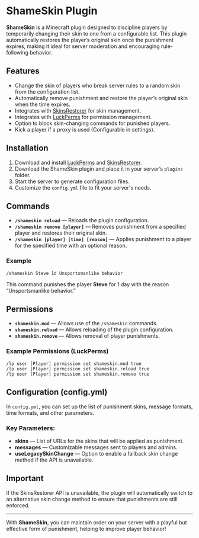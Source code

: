 # ShameSkin Plugin

**ShameSkin** is a Minecraft plugin designed to discipline players by temporarily changing their skin to one from a configurable list. This plugin automatically restores the player’s original skin once the punishment expires, making it ideal for server moderation and encouraging rule-following behavior.

## Features

- Change the skin of players who break server rules to a random skin from the configuration list.
- Automatically remove punishment and restore the player’s original skin when the time expires.
- Integrates with [SkinsRestorer](https://www.spigotmc.org/resources/skinsrestorer.2124/) for skin management.
- Integrates with [LuckPerms](https://www.spigotmc.org/resources/luckperms.28140/) for permission management.
- Option to block skin-changing commands for punished players.
- Kick a player if a proxy is used (Configurable in settings).

## Installation

1. Download and install [LuckPerms](https://www.spigotmc.org/resources/luckperms.28140/) and [SkinsRestorer](https://www.spigotmc.org/resources/skinsrestorer.2124/).
2. Download the ShameSkin plugin and place it in your server’s `plugins` folder.
3. Start the server to generate configuration files.
4. Customize the `config.yml` file to fit your server's needs.

## Commands

- **`/shameskin reload`** — Reloads the plugin configuration.
- **`/shameskin remove [player]`** — Removes punishment from a specified player and restores their original skin.
- **`/shameskin [player] [time] [reason]`** — Applies punishment to a player for the specified time with an optional reason.

### Example

```plaintext
/shameskin Steve 1d Unsportsmanlike behavior
```

This command punishes the player **Steve** for 1 day with the reason “Unsportsmanlike behavior.”

## Permissions

- **`shameskin.mod`** — Allows use of the `/shameskin` commands.
- **`shameskin.reload`** — Allows reloading of the plugin configuration.
- **`shameskin.remove`** — Allows removal of player punishments.

### Example Permissions (LuckPerms)

```plaintext
/lp user [Player] permission set shameskin.mod true
/lp user [Player] permission set shameskin.reload true
/lp user [Player] permission set shameskin.remove true
```

## Configuration (config.yml)

In `config.yml`, you can set up the list of punishment skins, message formats, time formats, and other parameters.

### Key Parameters:

- **skins** — List of URLs for the skins that will be applied as punishment.
- **messages** — Customizable messages sent to players and admins.
- **useLegacySkinChange** — Option to enable a fallback skin change method if the API is unavailable.

## Important

If the SkinsRestorer API is unavailable, the plugin will automatically switch to an alternative skin change method to ensure that punishments are still enforced.

---

With **ShameSkin**, you can maintain order on your server with a playful but effective form of punishment, helping to improve player behavior!
